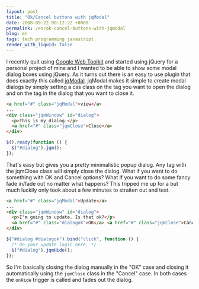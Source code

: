 ```yaml
---
layout: post
title: "Ok/Cancel buttons with jqModal"
date: 2008-09-22 00:12:22 +0000
permalink: /en/ok-cancel-buttons-with-jqmodal
blog: en
tags: tech programming javascript
render_with_liquid: false
---
```


I recently quit using [Google Web Toolkit](http://code.google.com/webtoolkit/)
and started using jQuery for a personal project of mine and I wanted to be able
to show some modal dialog boxes using jQuery. As it turns out there is an easy
to use plugin that does exactly this called
[jqModal](http://dev.iceburg.net/jquery/jqModal/). jqModal makes it simple to
create modal dialogs by simply setting a css class on the tag you want to open
the dialog and on the tag in the dialog that you want to close it.

```html
<a href="#" class="jqModal">view</a>
...
<div class="jqmWindow" id="dialog">
  <p>This is my dialog.</p>
  <a href="#" class="jqmClose">Close</a>
</div>
```

```javascript
$().ready(function () {
  $("#dialog").jqm();
});
```

That's easy but gives you a pretty minimalistic popup dialog. Any tag with the
jqmClose class will simply close the dialog. What if you want to do something
with OK and Cancel options? What if you want to do some fancy fade in/fade out
no matter what happens? This tripped me up for a but much luckily only took
about a few minutes to straiten out and test.

```html
<a href="#" class="jqModal">Update</a>
...
<div class="jqmWindow" id="dialog">
  <p>I'm going to update. Is that ok?</p>
  <a href="#" class="dialogok">OK</a> <a href="#" class="jqmClose">Cancel</a>
</div>
```

```javascript
$("#dialog #dialogok").bind("click", function () {
  /* Do your update logic here. */
  $("#dialog").jqmHide();
});
```

So I'm basically closing the dialog manually in the "OK" case and closing it
automatically using the `jqmClose` class in the "Cancel" case. In both
cases the `onHide` trigger is called and fades out the dialog.
